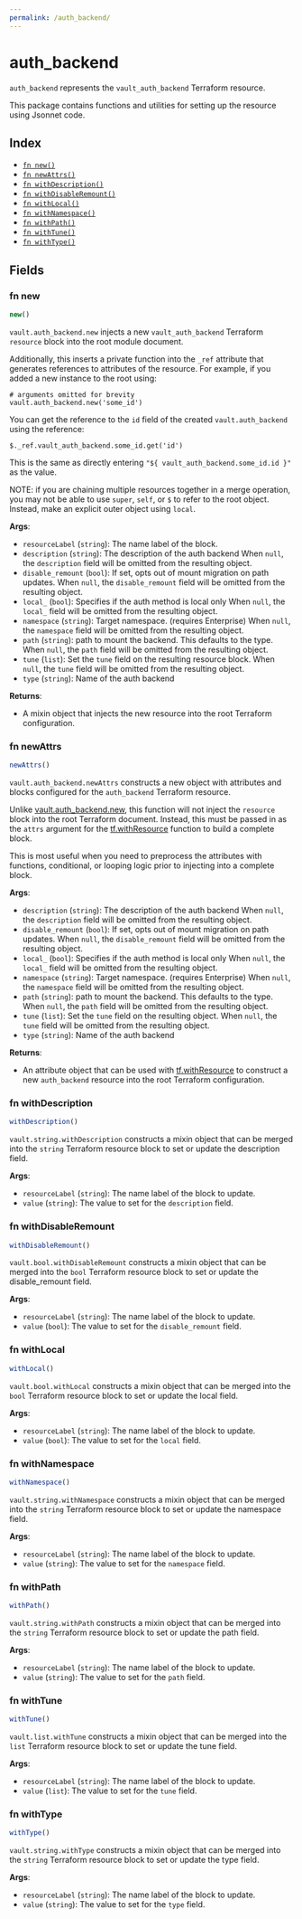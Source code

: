 ```yaml
---
permalink: /auth_backend/
---
```


# auth_backend

`auth_backend` represents the `vault_auth_backend` Terraform resource.



This package contains functions and utilities for setting up the resource using Jsonnet code.


## Index

* [`fn new()`](#fn-new)
* [`fn newAttrs()`](#fn-newattrs)
* [`fn withDescription()`](#fn-withdescription)
* [`fn withDisableRemount()`](#fn-withdisableremount)
* [`fn withLocal()`](#fn-withlocal)
* [`fn withNamespace()`](#fn-withnamespace)
* [`fn withPath()`](#fn-withpath)
* [`fn withTune()`](#fn-withtune)
* [`fn withType()`](#fn-withtype)

## Fields

### fn new

```ts
new()
```


`vault.auth_backend.new` injects a new `vault_auth_backend` Terraform `resource`
block into the root module document.

Additionally, this inserts a private function into the `_ref` attribute that generates references to attributes of the
resource. For example, if you added a new instance to the root using:

    # arguments omitted for brevity
    vault.auth_backend.new('some_id')

You can get the reference to the `id` field of the created `vault.auth_backend` using the reference:

    $._ref.vault_auth_backend.some_id.get('id')

This is the same as directly entering `"${ vault_auth_backend.some_id.id }"` as the value.

NOTE: if you are chaining multiple resources together in a merge operation, you may not be able to use `super`, `self`,
or `$` to refer to the root object. Instead, make an explicit outer object using `local`.

**Args**:
  - `resourceLabel` (`string`): The name label of the block.
  - `description` (`string`): The description of the auth backend When `null`, the `description` field will be omitted from the resulting object.
  - `disable_remount` (`bool`): If set, opts out of mount migration on path updates. When `null`, the `disable_remount` field will be omitted from the resulting object.
  - `local_` (`bool`): Specifies if the auth method is local only When `null`, the `local_` field will be omitted from the resulting object.
  - `namespace` (`string`): Target namespace. (requires Enterprise) When `null`, the `namespace` field will be omitted from the resulting object.
  - `path` (`string`): path to mount the backend. This defaults to the type. When `null`, the `path` field will be omitted from the resulting object.
  - `tune` (`list`): Set the `tune` field on the resulting resource block. When `null`, the `tune` field will be omitted from the resulting object.
  - `type` (`string`): Name of the auth backend

**Returns**:
- A mixin object that injects the new resource into the root Terraform configuration.


### fn newAttrs

```ts
newAttrs()
```


`vault.auth_backend.newAttrs` constructs a new object with attributes and blocks configured for the `auth_backend`
Terraform resource.

Unlike [vault.auth_backend.new](#fn-new), this function will not inject the `resource`
block into the root Terraform document. Instead, this must be passed in as the `attrs` argument for the
[tf.withResource](https://github.com/tf-libsonnet/core/tree/main/docs#fn-withresource) function to build a complete block.

This is most useful when you need to preprocess the attributes with functions, conditional, or looping logic prior to
injecting into a complete block.

**Args**:
  - `description` (`string`): The description of the auth backend When `null`, the `description` field will be omitted from the resulting object.
  - `disable_remount` (`bool`): If set, opts out of mount migration on path updates. When `null`, the `disable_remount` field will be omitted from the resulting object.
  - `local_` (`bool`): Specifies if the auth method is local only When `null`, the `local_` field will be omitted from the resulting object.
  - `namespace` (`string`): Target namespace. (requires Enterprise) When `null`, the `namespace` field will be omitted from the resulting object.
  - `path` (`string`): path to mount the backend. This defaults to the type. When `null`, the `path` field will be omitted from the resulting object.
  - `tune` (`list`): Set the `tune` field on the resulting object. When `null`, the `tune` field will be omitted from the resulting object.
  - `type` (`string`): Name of the auth backend

**Returns**:
  - An attribute object that can be used with [tf.withResource](https://github.com/tf-libsonnet/core/tree/main/docs#fn-withresource) to construct a new `auth_backend` resource into the root Terraform configuration.


### fn withDescription

```ts
withDescription()
```

`vault.string.withDescription` constructs a mixin object that can be merged into the `string`
Terraform resource block to set or update the description field.



**Args**:
  - `resourceLabel` (`string`): The name label of the block to update.
  - `value` (`string`): The value to set for the `description` field.


### fn withDisableRemount

```ts
withDisableRemount()
```

`vault.bool.withDisableRemount` constructs a mixin object that can be merged into the `bool`
Terraform resource block to set or update the disable_remount field.



**Args**:
  - `resourceLabel` (`string`): The name label of the block to update.
  - `value` (`bool`): The value to set for the `disable_remount` field.


### fn withLocal

```ts
withLocal()
```

`vault.bool.withLocal` constructs a mixin object that can be merged into the `bool`
Terraform resource block to set or update the local field.



**Args**:
  - `resourceLabel` (`string`): The name label of the block to update.
  - `value` (`bool`): The value to set for the `local` field.


### fn withNamespace

```ts
withNamespace()
```

`vault.string.withNamespace` constructs a mixin object that can be merged into the `string`
Terraform resource block to set or update the namespace field.



**Args**:
  - `resourceLabel` (`string`): The name label of the block to update.
  - `value` (`string`): The value to set for the `namespace` field.


### fn withPath

```ts
withPath()
```

`vault.string.withPath` constructs a mixin object that can be merged into the `string`
Terraform resource block to set or update the path field.



**Args**:
  - `resourceLabel` (`string`): The name label of the block to update.
  - `value` (`string`): The value to set for the `path` field.


### fn withTune

```ts
withTune()
```

`vault.list.withTune` constructs a mixin object that can be merged into the `list`
Terraform resource block to set or update the tune field.



**Args**:
  - `resourceLabel` (`string`): The name label of the block to update.
  - `value` (`list`): The value to set for the `tune` field.


### fn withType

```ts
withType()
```

`vault.string.withType` constructs a mixin object that can be merged into the `string`
Terraform resource block to set or update the type field.



**Args**:
  - `resourceLabel` (`string`): The name label of the block to update.
  - `value` (`string`): The value to set for the `type` field.
